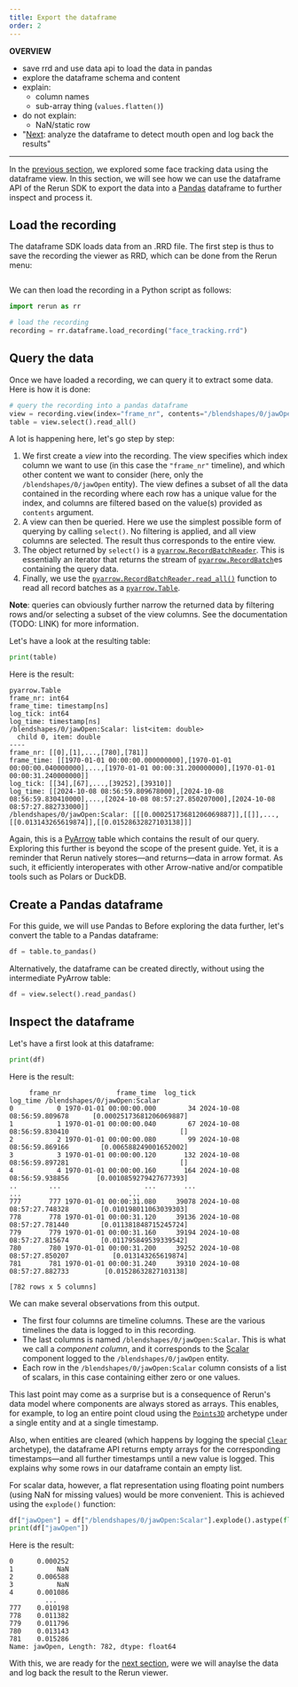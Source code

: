 ```yaml
---
title: Export the dataframe
order: 2
---
```


**OVERVIEW**
- save rrd  and use data api to load the data in pandas
- explore the dataframe schema and content
- explain:
  - column names
  - sub-array thing (`values.flatten()`)
- do not explain:
  - NaN/static row
- "[Next](analyze-and-log): analyze the dataframe to detect mouth open and log back the results"


<hr/>

In the [previous section](explore-as-dataframe.md), we explored some face tracking data using the dataframe view. In this section, we will see how we can use the dataframe API of the Rerun SDK to export the data into a [Pandas](https://pandas.pydata.org) dataframe to further inspect and process it. 

## Load the recording

The dataframe SDK loads data from an .RRD file. The first step is thus to save the recording the viewer as RRD, which can be done from the Rerun menu:

<picture style="zoom: 0.5">
  <img src="https://static.rerun.io/save_recording/ece0f887428b1800a305a3e30faeb57fa3d77cd8/full.png" alt="">
  <source media="(max-width: 480px)" srcset="https://static.rerun.io/save_recording/ece0f887428b1800a305a3e30faeb57fa3d77cd8/480w.png">
</picture>

We can then load the recording in a Python script as follows:

```python
import rerun as rr

# load the recording
recording = rr.dataframe.load_recording("face_tracking.rrd")
```


## Query the data

Once we have loaded a recording, we can query it to extract some data. Here is how it is done:

```python
# query the recording into a pandas dataframe
view = recording.view(index="frame_nr", contents="/blendshapes/0/jawOpen")
table = view.select().read_all()
```

A lot is happening here, let's go step by step:
1. We first create a _view_ into the recording. The view specifies which index column we want to use (in this case the `"frame_nr"` timeline), and which other content we want to consider (here, only the `/blendshapes/0/jawOpen` entity). The view defines a subset of all the data contained in the recording where each row has a unique value for the index, and columns are filtered based on the value(s) provided as `contents` argument.
2. A view can then be queried. Here we use the simplest possible form of querying by calling `select()`. No filtering is applied, and all view columns are selected. The result thus corresponds to the entire view.
3. The object returned by `select()` is a [`pyarrow.RecordBatchReader`](https://arrow.apache.org/docs/python/generated/pyarrow.RecordBatchReader.html). This is essentially an iterator that returns the stream of [`pyarrow.RecordBatch`](https://arrow.apache.org/docs/python/generated/pyarrow.RecordBatch.html#pyarrow-recordbatch)es containing the query data.
4. Finally, we use the [`pyarrow.RecordBatchReader.read_all()`](https://arrow.apache.org/docs/python/generated/pyarrow.RecordBatchReader.html#pyarrow.RecordBatchReader.read_all) function to read all record batches as a [`pyarrow.Table`](https://arrow.apache.org/docs/python/generated/pyarrow.Table.html#pyarrow.Table).

**Note**: queries can obviously further narrow the returned data by filtering rows and/or selecting a subset of the view columns. See the documentation (TODO: LINK) for more information.

Let's have a look at the resulting table:

```python
print(table)
```

Here is the result:
```
pyarrow.Table
frame_nr: int64
frame_time: timestamp[ns]
log_tick: int64
log_time: timestamp[ns]
/blendshapes/0/jawOpen:Scalar: list<item: double>
  child 0, item: double
----
frame_nr: [[0],[1],...,[780],[781]]
frame_time: [[1970-01-01 00:00:00.000000000],[1970-01-01 00:00:00.040000000],...,[1970-01-01 00:00:31.200000000],[1970-01-01 00:00:31.240000000]]
log_tick: [[34],[67],...,[39252],[39310]]
log_time: [[2024-10-08 08:56:59.809678000],[2024-10-08 08:56:59.830410000],...,[2024-10-08 08:57:27.850207000],[2024-10-08 08:57:27.882733000]]
/blendshapes/0/jawOpen:Scalar: [[[0.00025173681206069887]],[[]],...,[[0.013143265619874]],[[0.01528632827103138]]]
```

Again, this is a [PyArrow](https://arrow.apache.org/docs/python/index.html) table which contains the result of our query. Exploring this further is beyond the scope of the present guide. Yet, it is a reminder that Rerun natively stores—and returns—data in arrow format. As such, it efficiently interoperates with other Arrow-native and/or compatible tools such as Polars or DuckDB. 


## Create a Pandas dataframe

For this guide, we will use Pandas to 
Before exploring the data further, let's convert the table to a Pandas dataframe:

```python
df = table.to_pandas()
```

Alternatively, the dataframe can be created directly, without using the intermediate PyArrow table:

```python
df = view.select().read_pandas()
```


## Inspect the dataframe

Let's have a first look at this dataframe:

```python
print(df)
```

Here is the result:

```
     frame_nr              frame_time  log_tick                   log_time /blendshapes/0/jawOpen:Scalar
0           0 1970-01-01 00:00:00.000        34 2024-10-08 08:56:59.809678      [0.00025173681206069887]
1           1 1970-01-01 00:00:00.040        67 2024-10-08 08:56:59.830410                            []
2           2 1970-01-01 00:00:00.080        99 2024-10-08 08:56:59.869166        [0.006588249001652002]
3           3 1970-01-01 00:00:00.120       132 2024-10-08 08:56:59.897281                            []
4           4 1970-01-01 00:00:00.160       164 2024-10-08 08:56:59.938856       [0.0010859279427677393]
..        ...                     ...       ...                        ...                           ...
777       777 1970-01-01 00:00:31.080     39078 2024-10-08 08:57:27.748328        [0.010198011063039303]
778       778 1970-01-01 00:00:31.120     39136 2024-10-08 08:57:27.781440        [0.011381848715245724]
779       779 1970-01-01 00:00:31.160     39194 2024-10-08 08:57:27.815674        [0.011795849539339542]
780       780 1970-01-01 00:00:31.200     39252 2024-10-08 08:57:27.850207           [0.013143265619874]
781       781 1970-01-01 00:00:31.240     39310 2024-10-08 08:57:27.882733         [0.01528632827103138]

[782 rows x 5 columns]

```

We can make several observations from this output.

- The first four columns are timeline columns. These are the various timelines the data is logged to in this recording. 
- The last columns is named `/blendshapes/0/jawOpen:Scalar`. This is what we call a _component column_, and it corresponds to the [Scalar](../../reference/types/components/scalar.md) component logged to the `/blendshapes/0/jawOpen` entity.
- Each row in the `/blendshapes/0/jawOpen:Scalar` column consists of a list of scalars, in this case containing either zero or one values.

This last point may come as a surprise but is a consequence of Rerun's data model where components are always stored as arrays. This enables, for example, to log an entire point cloud using the [`Points3D`](../../reference/types/archetypes/points3d.md) archetype under a single entity and at a single timestamp.

Also, when entities are cleared (which happens by logging the special [`Clear`](../../reference/types/archetypes/clear.md) archetype), the dataframe API returns empty arrays for the corresponding timestamps—and all further timestamps until a new value is logged. This explains why some rows in our dataframe contain an empty list.

For scalar data, however, a flat representation using floating point numbers (using NaN for missing values) would be more convenient. This is achieved using the `explode()` function:

```python
df["jawOpen"] = df["/blendshapes/0/jawOpen:Scalar"].explode().astype(float)
print(df["jawOpen"])
```
Here is the result:
```
0      0.000252
1           NaN
2      0.006588
3           NaN
4      0.001086
         ...   
777    0.010198
778    0.011382
779    0.011796
780    0.013143
781    0.015286
Name: jawOpen, Length: 782, dtype: float64
```

With this, we are ready for the [next section](analyze-and-log.md), were we will anaylse the data and log back the result to the Rerun viewer.